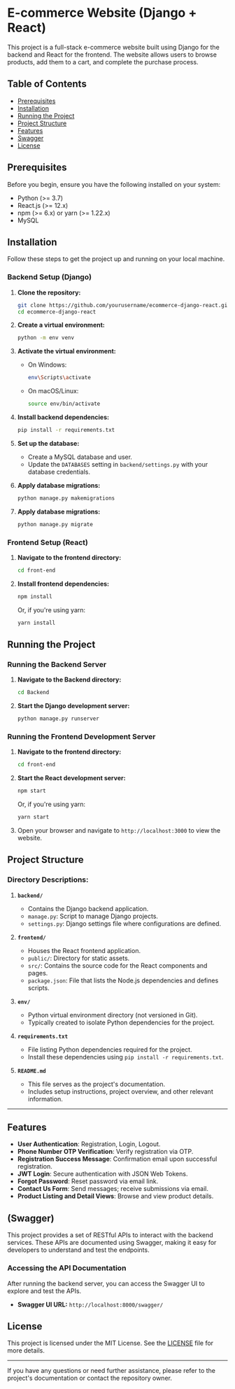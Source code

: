 # E-commerce Website (Django + React)

This project is a full-stack e-commerce website built using Django for the backend and React for the frontend. The website allows users to browse products, add them to a cart, and complete the purchase process.

## Table of Contents
- [Prerequisites](#prerequisites)
- [Installation](#installation)
- [Running the Project](#running-the-project)
- [Project Structure](#project-structure)
- [Features](#features)
- [Swagger](#Swagger)
- [License](#license)

## Prerequisites

Before you begin, ensure you have the following installed on your system:

- Python (>= 3.7)
- React.js (>= 12.x)
- npm (>= 6.x) or yarn (>= 1.22.x)
- MySQL 

## Installation

Follow these steps to get the project up and running on your local machine.

### Backend Setup (Django)

1. **Clone the repository:**
    ```bash
    git clone https://github.com/yourusername/ecommerce-django-react.git
    cd ecommerce-django-react
    ```

2. **Create a virtual environment:**
    ```bash
    python -m env venv
    ```

3. **Activate the virtual environment:**
    - On Windows:
        ```bash
        env\Scripts\activate
        ```
    - On macOS/Linux:
        ```bash
        source env/bin/activate
        ```

4. **Install backend dependencies:**
    ```bash
    pip install -r requirements.txt
    ```

5. **Set up the database:**
    - Create a MySQL database and user.
    - Update the `DATABASES` setting in `backend/settings.py` with your database credentials.

6. **Apply database migrations:**
    ```bash
    python manage.py makemigrations
    ```

7. **Apply database migrations:**
    ```bash
    python manage.py migrate
    ```



### Frontend Setup (React)

1. **Navigate to the frontend directory:**
    ```bash
    cd front-end
    ```

2. **Install frontend dependencies:**
    ```bash
    npm install
    ```
    Or, if you're using yarn:
    ```bash
    yarn install
    ```

## Running the Project

### Running the Backend Server

1. **Navigate to the Backend directory:**
    ```bash
    cd Backend
    ```

1. **Start the Django development server:**
    ```bash
    python manage.py runserver
    ```

### Running the Frontend Development Server

1. **Navigate to the frontend directory:**
    ```bash
    cd front-end
    ```

2. **Start the React development server:**
    ```bash
    npm start
    ```
    Or, if you're using yarn:
    ```bash
    yarn start
    ```

3. Open your browser and navigate to `http://localhost:3000` to view the website.

## Project Structure


### Directory Descriptions:

1. **`backend/`**
   - Contains the Django backend application.
   - `manage.py`: Script to manage Django projects.
   - `settings.py`: Django settings file where configurations are defined.

2. **`frontend/`**
   - Houses the React frontend application.
   - `public/`: Directory for static assets.
   - `src/`: Contains the source code for the React components and pages.
   - `package.json`: File that lists the Node.js dependencies and defines scripts.

3. **`env/`**
   - Python virtual environment directory (not versioned in Git).
   - Typically created to isolate Python dependencies for the project.

4. **`requirements.txt`**
   - File listing Python dependencies required for the project.
   - Install these dependencies using `pip install -r requirements.txt`.

5. **`README.md`**
   - This file serves as the project's documentation.
   - Includes setup instructions, project overview, and other relevant information.

---


## Features

- **User Authentication**: Registration, Login, Logout.
- **Phone Number OTP Verification**: Verify registration via OTP.
- **Registration Success Message**: Confirmation email upon successful registration.
- **JWT Login**: Secure authentication with JSON Web Tokens.
- **Forgot Password**: Reset password via email link.
- **Contact Us Form**: Send messages; receive submissions via email.
- **Product Listing and Detail Views**: Browse and view product details.


## (Swagger)

This project provides a set of RESTful APIs to interact with the backend services. These APIs are documented using Swagger, making it easy for developers to understand and test the endpoints.

### Accessing the API Documentation

After running the backend server, you can access the Swagger UI to explore and test the APIs.

- **Swagger UI URL:** `http://localhost:8000/swagger/`


## License

This project is licensed under the MIT License. See the [LICENSE](LICENSE) file for more details.

---
If you have any questions or need further assistance, please refer to the project's documentation or contact the repository owner.
